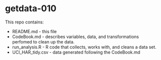 # getdata-010

This repo contains:

- README.md - this file 
- CodeBook.md - describes variables, data, and transformations perfomed to clean up the data.
- run_analysis.R -  R code that collects, works with, and cleans a data set.
- UCI_HAR_tidy.csv - data generated following the CodeBook.md
